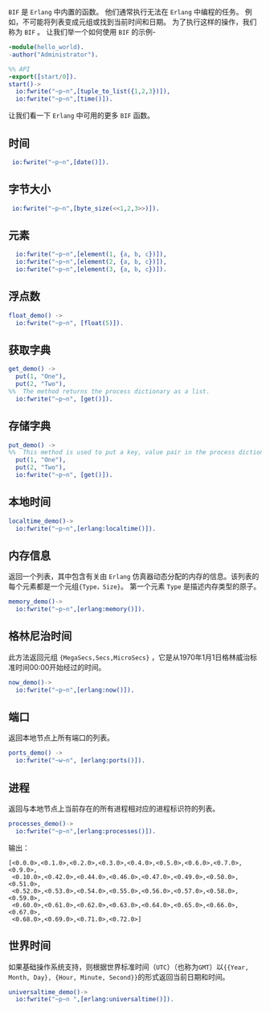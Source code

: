  `BIF` 是 `Erlang` 中内置的函数。
他们通常执行无法在 `Erlang` 中编程的任务。
例如，不可能将列表变成元组或找到当前时间和日期。
为了执行这样的操作，我们称为 `BIF` 。
让我们举一个如何使用 `BIF` 的示例-

```erlang
-module(hello_world).
-author("Administrator").

%% API
-export([start/0]).
start()->
  io:fwrite("~p~n",[tuple_to_list({1,2,3})]),
  io:fwrite("~p~n",[time()]).
```


让我们看一下 `Erlang` 中可用的更多 `BIF` 函数。

## 时间

```erlang
 io:fwrite("~p~n",[date()]).
```
## 字节大小

```erlang
 io:fwrite("~p~n",[byte_size(<<1,2,3>>)]).
```

## 元素

```erlang
  io:fwrite("~p~n",[element(1, {a, b, c})]),
  io:fwrite("~p~n",[element(2, {a, b, c})]),
  io:fwrite("~p~n",[element(3, {a, b, c})]).
```

## 浮点数

```erlang
float_demo() ->
  io:fwrite("~p~n", [float(5)]).
```

## 获取字典

```erlang
get_demo() ->
  put(1, "One"),
  put(2, "Two"),
%%  The method returns the process dictionary as a list.
  io:fwrite("~p~n", [get()]).
```

## 存储字典

```erlang
put_demo() ->
%%  This method is used to put a key, value pair in the process dictionary.
  put(1, "One"),
  put(2, "Two"),
  io:fwrite("~p~n", [get()]).
```

## 本地时间

````erlang
localtime_demo()->
  io:fwrite("~p~n",[erlang:localtime()]).
````

## 内存信息

返回一个列表，其中包含有关由 `Erlang` 仿真器动态分配的内存的信息。该列表的每个元素都是一个元组`{Type，Size}`。
第一个元素 `Type` 是描述内存类型的原子。

```erlang
memory_demo()->
  io:fwrite("~p~n",[erlang:memory()]).
```

## 格林尼治时间

此方法返回元组 `{MegaSecs,Secs,MicroSecs}` ，它是从1970年1月1日格林威治标准时间00:00开始经过的时间。

```erlang
now_demo()->
  io:fwrite("~p~n",[erlang:now()]).
```

## 端口 

返回本地节点上所有端口的列表。

```erlang
ports_demo() ->
  io:fwrite("~w~n", [erlang:ports()]).
```

## 进程

返回与本地节点上当前存在的所有进程相对应的进程标识符的列表。

```erlang
processes_demo()->
  io:fwrite("~p~n",[erlang:processes()]).
```

输出：

```text
[<0.0.0>,<0.1.0>,<0.2.0>,<0.3.0>,<0.4.0>,<0.5.0>,<0.6.0>,<0.7.0>,<0.9.0>,
 <0.10.0>,<0.42.0>,<0.44.0>,<0.46.0>,<0.47.0>,<0.49.0>,<0.50.0>,<0.51.0>,
 <0.52.0>,<0.53.0>,<0.54.0>,<0.55.0>,<0.56.0>,<0.57.0>,<0.58.0>,<0.59.0>,
 <0.60.0>,<0.61.0>,<0.62.0>,<0.63.0>,<0.64.0>,<0.65.0>,<0.66.0>,<0.67.0>,
 <0.68.0>,<0.69.0>,<0.71.0>,<0.72.0>]
```

## 世界时间

如果基础操作系统支持，则根据世界标准时间（`UTC`）（也称为`GMT`）以`{{Year, Month, Day}, {Hour, Minute, Second}}`的形式返回当前日期和时间。

```erlang
universaltime_demo()->
  io:fwrite("~p~n ",[erlang:universaltime()]).
```